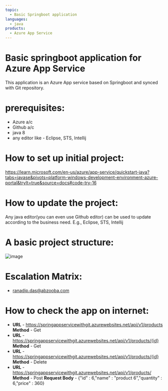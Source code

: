 ```yaml
---
topic: 
  - Basic Springboot application
languages:
  - java
products:
  - Azure App Service
---
```


# Basic springboot application for Azure App Service
This application is an Azure App service based on Springboot and synced with Git repository.

# prerequisites:
  - Azure a/c
  - Github a/c
  - java 8
  - any editor like - Eclipse, STS, Intellij

# How to set up initial project:
https://learn.microsoft.com/en-us/azure/app-service/quickstart-java?tabs=javase&pivots=platform-windows-development-environment-azure-portal&tryIt=true&source=docs#code-try-16

# How to update the project:
Any java editor(you can even use Github editor) can be used to update according to the business need. E.g., Eclipse, STS, Intellij

# A basic project structure:
  ![image](https://user-images.githubusercontent.com/20474367/233970093-46c7a52a-907e-4697-aa54-0e38de0f8524.png)

# Escalation Matrix:
  - ranadip.das@abzooba.com


# How to check the app on internet:
  - **URL** - https://springappservicewithgit.azurewebsites.net/api/v1/products **Method** - Get
  - **URL** - https://springappservicewithgit.azurewebsites.net/api/v1/products/{id} **Method** - Get
  - **URL** - https://springappservicewithgit.azurewebsites.net/api/v1/products/{id} **Method** - Delete
  - **URL** - https://springappservicewithgit.azurewebsites.net/api/v1/products/ **Method** - Post **Request Body** - {"id" : 6,"name" : "product 6","quantity" : 6,"price" : 360}
